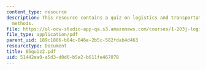 ```yaml
---
content_type: resource
description: This resource contains a quiz on logistics and transportation planning
  methods.
file: https://ol-ocw-studio-app-qa.s3.amazonaws.com/courses/1-203j-logistical-and-transportation-planning-methods-fall-2006/51442ea0a5d3d0d6b5e2b611fe467078_05quiz2.pdf
file_type: application/pdf
parent_uid: 189c1886-b84c-046e-2b5c-582fdab4d463
resourcetype: Document
title: 05quiz2.pdf
uid: 51442ea0-a5d3-d0d6-b5e2-b611fe467078
---
```


